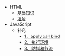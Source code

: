- HTML
  - [基础知识](HTML/基础知识/README)
  - [进阶](HTML/进阶/README)
- JavaScript
  - 补充
    - [1、apply call bind](JavaScript/补充/APPLY)
    - [2、执行环境](JavaScript/补充/执行环境)
    - [3、防抖和节流](JavaScript/补充/防抖节流)

